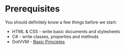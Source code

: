 ﻿# Prerequisites

You should definitely know a few things before we start:

- HTML & CSS - write basic documents and stylesheets
- C# - write classes, properties and methods
- DotVVM - [Basic Principles](/en/principles)
